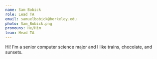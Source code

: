 ```yaml
---
name: Sam Bobick
role: Lead TA
email: samuelbobick@berkeley.edu 
photo: Sam_Bobick.png
pronouns: He/Him
team: Head TA
---
```

Hi! I'm a senior computer science major and I like trains, chocolate, and sunsets. 